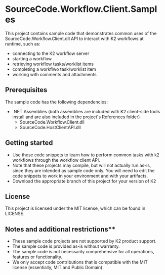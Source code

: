 # SourceCode.Workflow.Client.Samples
This project contains sample code that demonstrates common uses of the SourceCode.Workflow.Client.dll API to interact with K2 workflows at runtime, such as:  
* connecting to the K2 workflow server
* starting a workflow
* retrieving workflow tasks/worklist items
* completing a workflwo task/worklist item
* working with comments and attachments 

## Prerequisites
The sample code has the following dependencies: 
* .NET Assemblies (both assemblies are included with K2 client-side tools install and are also included in the project's References folder)
  * SourceCode.Workflow.Client.dll 
  * SourceCode.HostClientAPI.dll 

## Getting started
* Use these code snippets to learn how to perform common tasks with k2 workflows through the workflow client API. 
* Note that these projects may compile, but will not actually run as-is, since they are intended as sample code only. You will need to edit the code snippets to work in your environment and with your artifacts. 
* Download the appropriate branch of this project for your version of K2 
   
## License
This project is licensed under the MIT license, which can be found in LICENSE.

## Notes and additional restrictions**
 * These sample code projects are not supported by K2 product support. 
 * The sample code is provided as-is without warranty.
 * The sample code is not necessarily comprehensive for all operations, features or functionality. 
 * We only accept code contributions that is compatible with the MIT license (essentially, MIT and Public Domain).
 
 
